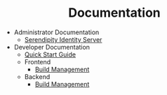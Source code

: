 <h1 align="center">Documentation</h1>

* Administrator Documentation
  * [Serendipity Identity Server](../backend/docs/administrator/serendipity-identity-server.md)
* Developer Documentation
  * [Quick Start Guide](./quick-start-guide.md)
  * Frontend
    * [Build Management](../frontend/docs/developer/build-management.md)
  * Backend
    * [Build Management](../backend/docs/developer/build-management.md)
